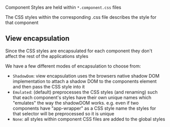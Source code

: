 Component Styles are held within `*.component.css` files

The CSS styles within the corresponding .css file describes the style for that component 

## View encapsulation

Since the CSS styles are encapsulated for each component they don't affect the rest of the applications styles

We have a few different modes of encapsulation to choose from:

- `ShadowDom`: view encapsulation uses the browsers native shadow DOM implementation to attach a shadow DOM to the components element and then pass the CSS style into it
- `Emulated`: (default) preprocesses the CSS styles (and renaming) such that each component's styles have their own unique names which "emulates" the way the shadowDOM works. e.g. even if two components have "app-wrapper" as a CSS style name the styles for that selector will be preprocessed so it is unique
- `None`: all styles within component CSS files are added to the global styles